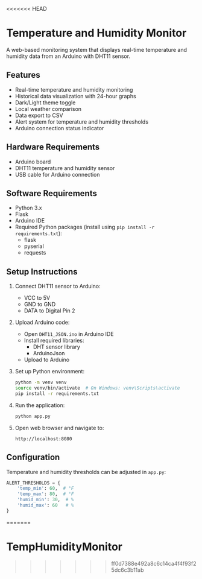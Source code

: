 <<<<<<< HEAD
# Temperature and Humidity Monitor

A web-based monitoring system that displays real-time temperature and humidity data from an Arduino with DHT11 sensor.

## Features

- Real-time temperature and humidity monitoring
- Historical data visualization with 24-hour graphs
- Dark/Light theme toggle
- Local weather comparison
- Data export to CSV
- Alert system for temperature and humidity thresholds
- Arduino connection status indicator

## Hardware Requirements

- Arduino board
- DHT11 temperature and humidity sensor
- USB cable for Arduino connection

## Software Requirements

- Python 3.x
- Flask
- Arduino IDE
- Required Python packages (install using `pip install -r requirements.txt`):
  - flask
  - pyserial
  - requests

## Setup Instructions

1. Connect DHT11 sensor to Arduino:
   - VCC to 5V
   - GND to GND
   - DATA to Digital Pin 2

2. Upload Arduino code:
   - Open `DHT11_JSON.ino` in Arduino IDE
   - Install required libraries:
     - DHT sensor library
     - ArduinoJson
   - Upload to Arduino

3. Set up Python environment:
   ```bash
   python -m venv venv
   source venv/bin/activate  # On Windows: venv\Scripts\activate
   pip install -r requirements.txt
   ```

4. Run the application:
   ```bash
   python app.py
   ```

5. Open web browser and navigate to:
   ```
   http://localhost:8080
   ```

## Configuration

Temperature and humidity thresholds can be adjusted in `app.py`:
```python
ALERT_THRESHOLDS = {
    'temp_min': 60,  # °F
    'temp_max': 80,  # °F
    'humid_min': 30,  # %
    'humid_max': 60   # %
}
``` 
=======
# TempHumidityMonitor
>>>>>>> ff0d7388e492a8c6c14ca4f4f93f25dc6c3b11ab
